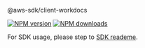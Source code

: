 @aws-sdk/client-workdocs

[![NPM version](https://img.shields.io/npm/v/@aws-sdk/client-workdocs/preview.svg)](https://www.npmjs.com/package/@aws-sdk/client-workdocs)
[![NPM downloads](https://img.shields.io/npm/dm/@aws-sdk/client-workdocs.svg)](https://www.npmjs.com/package/@aws-sdk/client-workdocs)

For SDK usage, please step to [SDK reademe](https://github.com/aws/aws-sdk-js-v3).
